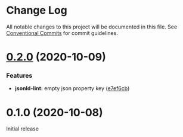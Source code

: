 # Change Log

All notable changes to this project will be documented in this file.
See [Conventional Commits](https://conventionalcommits.org) for commit guidelines.

# [0.2.0](https://github.com/mattrglobal/jsonld-lint/compare/jsonld-lint@0.1.0...jsonld-lint@0.2.0) (2020-10-09)

### Features

- **jsonld-lint:** empty json property key ([e7ef6cb](https://github.com/mattrglobal/jsonld-lint/commit/e7ef6cbae61d057f285d62d12c81a0e19124b86b))

# 0.1.0 (2020-10-08)

Initial release
